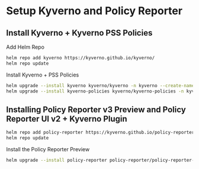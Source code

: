 # Setup Kyverno and Policy Reporter

## Install Kyverno + Kyverno PSS Policies

Add Helm Repo

```bash
helm repo add kyverno https://kyverno.github.io/kyverno/
helm repo update
```

Install Kyverno + PSS Policies

```bash
helm upgrade --install kyverno kyverno/kyverno -n kyverno --create-namespace
helm upgrade --install kyverno-policies kyverno/kyverno-policies -n kyverno --create-namespace --set podSecurityStandard=restricted
```

## Installing Policy Reporter v3 Preview and Policy Reporter UI v2 + Kyverno Plugin

```bash
helm repo add policy-reporter https://kyverno.github.io/policy-reporter
helm repo update
```

Install the Policy Reporter Preview

```bash
helm upgrade --install policy-reporter policy-reporter/policy-reporter-preview --create-namespace -n policy-reporter --devel --set ui.enabled=true --set kyverno-plugin.enabled=true
```